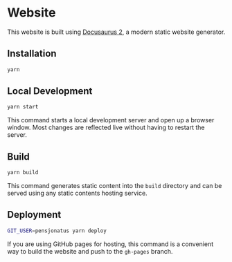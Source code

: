 # Website

This website is built using [Docusaurus 2](https://v2.docusaurus.io/), a modern
static website generator.

## Installation

```sh
yarn
```

## Local Development

```sh
yarn start
```

This command starts a local development server and open up a browser window.
Most changes are reflected live without having to restart the server.

## Build

```sh
yarn build
```

This command generates static content into the `build` directory and can be
served using any static contents hosting service.

## Deployment

```sh
GIT_USER=pensjonatus yarn deploy
```

If you are using GitHub pages for hosting, this command is a convenient way to
build the website and push to the `gh-pages` branch.
